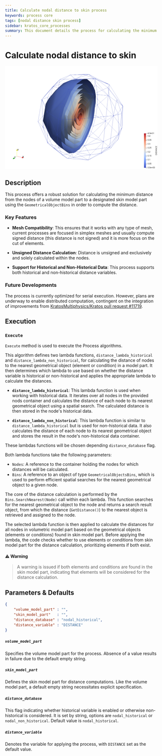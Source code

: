 ```yaml
---
title: Calculate nodal distance to skin process
keywords: process core
tags: [nodal distance skin process]
sidebar: kratos_core_processes
summary: This document details the process for calculating the minimum nodal distance from a volume model part to a designated skin model part, supporting both historical and non-historical distance variables.
---
```


# Calculate nodal distance to skin

![](figures/calculate_nodal_distance_to_skin_process.png)

## Description

This process offers a robust solution for calculating the minimum distance from the nodes of a volume model part to a designated skin model part using the `GeometricalObjectBins` in order to compute the distance.

### Key Features

- **Mesh Compatibility**:  This ensures that it works with any type of mesh, current processes are focused in simplex meshes and usually compute signed distance (this distance is not signed) and it is more focus on the cut of elements.

- **Unsigned Distance Calculation**: Distance is unsigned and exclusively and solely calculated within the nodes.

- **Support for Historical and Non-Historical Data**: This process supports both historical and non-historical distance variables.

### Future Developments

The process is currently optimized for serial execution. However, plans are underway to enable distributed computation, contingent on the integration of improvements from [KratosMultiphysics/Kratos pull request #11719](https://github.com/KratosMultiphysics/Kratos/pull/11719).

## Execution

### `Execute`

`Execute` method is used to execute the Process algorithms.

This algorithm defines two lambda functions, `distance_lambda_historical` and `distance_lambda_non_historical`, for calculating the distance of nodes to the nearest geometrical object (element or condition) in a model part. It then determines which lambda to use based on whether the distance variable is historical or non-historical and applies the appropriate lambda to calculate the distances.

- **`distance_lambda_historical`**: This lambda function is used when working with historical data. It iterates over all nodes in the provided nods container and calculates the distance of each node to its nearest geometrical object using a spatial search. The calculated distance is then stored in the node's historical data.

- **`distance_lambda_non_historical`**: This lambda function is similar to `distance_lambda_historical` but is used for non-historical data. It also calculates the distance of each node to its nearest geometrical object and stores the result in the node's non-historical data container.

These lambdas functions will be chosen depending `distance_database` flag.

Both lambda functions take the following parameters:
- `Nodes`: A reference to the container holding the nodes for which distances will be calculated.
- `Bins`: A reference to an object of type `GeometricalObjectsBins`, which is used to perform efficient spatial searches for the nearest geometrical object to a given node.

The core of the distance calculation is performed by the `Bins.SearchNearest(Node)` call within each lambda. This function searches for the nearest geometrical object to the node and returns a search result object, from which the distance (`GetDistance()`) to the nearest object is retrieved and assigned to the node.

The selected lambda function is then applied to calculate the distances for all nodes in volumetric model part based on the geometrical objects (elements or conditions) found in skin model part. Before applying the lambda, the code checks whether to use elements or conditions from skin model part for the distance calculation, prioritizing elements if both exist.

#### ⚠️ Warning

> A warning is issued if both elements and conditions are found in the skin model part, indicating that elements will be considered for the distance calculation.

## Parameters & Defaults

```json
{
    "volume_model_part" : "",
    "skin_model_part"   : "",
    "distance_database" : "nodal_historical",
    "distance_variable" : "DISTANCE"
}
```

##### `volume_model_part`
Specifies the volume model part for the process. Absence of a value results in failure due to the default empty string.

##### `skin_model_part`
Defines the skin model part for distance computations. Like the volume model part, a default empty string necessitates explicit specification.

##### `distance_database`
This flag indicating whether historical variable is enabled or otherwise non-historical is considered. It is set by string, options are `nodal_historical` or `nodal_non_historical`. Default value is `nodal_historical`.

##### `distance_variable`
Denotes the variable for applying the process, with `DISTANCE` set as the default value.
